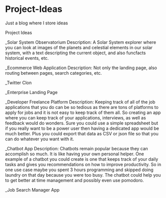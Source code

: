 # Project-Ideas
Just a blog where I store ideas

Project Ideas

_Solar System Observatorium
Description:
A Solar System explorer where you can look at images of the 
planets and celestial elements in our solar system, with a
text descripting the current object, and also funcfacts
historical events, etc.

_Ecommerce Web Application
Description:
Not only the landing page, also routing
between pages, search categories, etc.

_Twitter Clon

_Enterprise Landing Page


_Developer Freelance Platform
Description:
Keeping track of all of the job applications that you do can be so tedious as there are tons of platforms to apply for jobs and it is not easy to keep track of them all. So creating an app where you can keep track of your applications, interviews, as well as feedback would do wonders. Sure you could use a simple spreadsheet but if you really want to be a power user then having a dedicated app would be much better. Plus you could export that data as CSV or json file so that you can do whatever you want with it.

_Chatbot App
Description:
Chatbots remain popular because they can accomplish so much. It is like having your own personal helper. One example of a chatbot you could create is one that keeps track of your daily tasks and gives you recommendations on how to improve productivity. So in one use case maybe you spent 3 hours programming and skipped doing laundry on that day because you were too busy. The chatbot could help you to get better at time management and possibly even use pomodoro.

_Job Search Manager App

